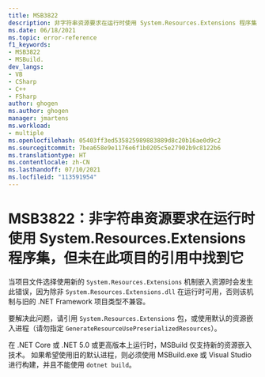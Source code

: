 ```yaml
---
title: MSB3822
description: 非字符串资源要求在运行时使用 System.Resources.Extensions 程序集，但未在此项目的引用中找到它。
ms.date: 06/18/2021
ms.topic: error-reference
f1_keywords:
- MSB3822
- MSBuild.
dev_langs:
- VB
- CSharp
- C++
- FSharp
author: ghogen
ms.author: ghogen
manager: jmartens
ms.workload:
- multiple
ms.openlocfilehash: 05403ff3ed535825989883889d8c20b16ae0d9c2
ms.sourcegitcommit: 7bea658e9e1176e6f1b0205c5e27902b9c8122b6
ms.translationtype: HT
ms.contentlocale: zh-CN
ms.lasthandoff: 07/10/2021
ms.locfileid: "113591954"
---
```

# <a name="msb3822-non-string-resources-require-the-systemresourcesextensions-assembly-at-runtime-but-it-was-not-found-in-this-projects-references"></a>MSB3822：非字符串资源要求在运行时使用 System.Resources.Extensions 程序集，但未在此项目的引用中找到它

当项目文件选择使用新的 `System.Resources.Extensions` 机制嵌入资源时会发生此错误，因为除非 `System.Resources.Extensions.dll` 在运行时可用，否则该机制与旧的 .NET Framework 项目类型不兼容。

要解决此问题，请引用 `System.Resources.Extensions` 包，或使用默认的资源嵌入进程（请勿指定 `GenerateResourceUsePreserializedResources`）。

在 .NET Core 或 .NET 5.0 或更高版本上运行时，MSBuild 仅支持新的资源嵌入技术。 如果希望使用旧的默认进程，则必须使用 MSBuild.exe 或 Visual Studio 进行构建，并且不能使用 `dotnet build`。

